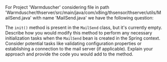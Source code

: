 For Project 'Warmduscher' considering file in path 'Warmduscher/thserver/src/main/java/com/x8ing/thsensor/thserver/utils/MailSend.java' with name 'MailSend.java' we have the following question: 

The `init()` method is present in the `MailSend` class, but it's currently empty. Describe how you would modify this method to perform any necessary initialization tasks when the `MailSend` bean is created in the Spring context. Consider potential tasks like validating configuration properties or establishing a connection to the mail server (if applicable). Explain your approach and provide the code you would add to the method.